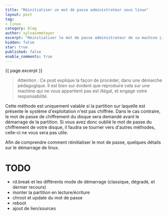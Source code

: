 ```yaml
---
title: "Réinitialiser un mot de passe administrateur sous linux"
layout: post
tag:
- linux
category: blog
author: sylvainmetayer
excerpt: "Réinitialiser le mot de passe administrateur de sa machine Linux peut parfois être nécessaire, dans le cas d'un oubli de mot de passe par exemple."
hidden: false
star: true
published: false
enable_comments: true
---
```


{{ page.excerpt }}

> Attention : Ce post explique la façon de procéder, dans une démarche pédagogique. Il est bien sur évident que reproduire cela sur une machine qui ne vous appartient pas est illégal, et engage votre responsabilité.

Cette méthode est uniquement valable si la partition sur laquelle est présente le système d'exploitation n'est pas chiffrée. Dans le cas contraire, le mot de passe de chiffrement du disque sera demandé avant le démarrage de la partition. Si vous avez donc oublié le mot de passe du chiffrement de votre disque, il faudra se tourner vers d'autres méthodes, celle-ci ne vous sera pas utile.

Afin de comprendre comment réinitialiser le mot de passe, quelques détails sur le démarrage de linux.

# TODO

- rd.break et les différents mode de démarrage (classique, dégradé, et dernier recours)
- monter la partition en lecture/écriture
- chroot et update du mot de passe
- reboot
- ajout de lien/sources
